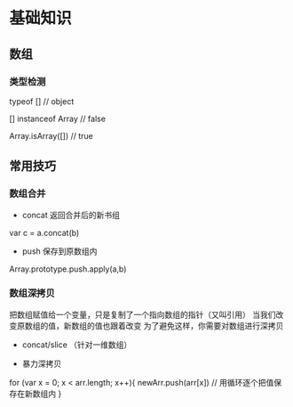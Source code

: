 # 基础知识

## 数组

### 类型检测

typeof [] // object

[] instanceof Array // false

Array.isArray([]) // true

## 常用技巧

### 数组合并

- concat 返回合并后的新书组

var c = a.concat(b)

- push 保存到原数组内

Array.prototype.push.apply(a,b)

### 数组深拷贝

把数组赋值给一个变量，只是复制了一个指向数组的指针（又叫引用）
当我们改变原数组的值，新数组的值也跟着改变
为了避免这样，你需要对数组进行深拷贝

- concat/slice （针对一维数组）

- 暴力深拷贝

for (var x = 0; x < arr.length; x++){
newArr.push(arr[x]) // 用循环逐个把值保存在新数组内
}
